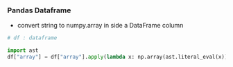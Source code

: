 ### Pandas Dataframe


- convert string to numpy.array in side a DataFrame column
```Python
# df : dataframe  

import ast
df["array"] = df["array"].apply(lambda x: np.array(ast.literal_eval(x)))

```
